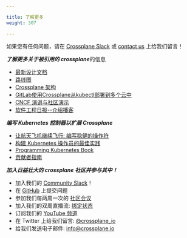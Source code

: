 ```yaml
---

title: 了解更多
weight: 307

---
```


如果您有任何问题，请在 [Crossplane Slack](https://slack.crossplane.io) 或 [contact us](https://github.com/crossplane/crossplane#contact) 上给我们留言！

***了解更多关于被引用的 crossplane***的信息

* [最新设计文档](https://github.com/crossplane/crossplane/tree/master/design)
* [路线图](https://github.com/crossplane/crossplane/blob/master/ROADMAP.md)
* [Crossplane 架构](https://docs.google.com/document/d/1whncqdUeU2cATGEJhHvzXWC9xdK29Er45NJeoemxebo/edit?usp=sharing)
* [GitLab使用Crossplane从kubectl部署到多个云中](https://about.gitlab.com/2019/05/20/gitlab-first-deployed-kubernetes-api-to-multiple-clouds/)
* [CNCF 演讲与社区演示](https://www.youtube.com/playlist?list=PL510POnNVaaZJj9OG6PbgsZvgYbhwJRyE)
* [软件工程日报--介绍播客](https://softwareengineeringdaily.com/2019/01/02/crossplane-multicloud-control-plane-with-bassam-tabbara/)

***编写 Kubernetes 控制器以扩展 Crossplane***

* [让航天飞机继续飞行: 编写稳健的操作符](https://www.youtube.com/watch?v=uf97lOApOv8)
* [构建 Kubernetes 操作员的最佳实践](https://cloud.google.com/blog/products/containers-kubernetes/best-practices-for-building-kubernetes-operators-and-stateful-apps)
* [Programming Kubernetes Book](https://www.oreilly.com/library/view/programming-kubernetes/9781492047094/)
* [贡献者指南](https://github.com/crossplane/crossplane/blob/master/CONTRIBUTING.md)

***加入日益壮大的 crossplane 社区并参与其中！***

* 加入我们的 [Community Slack](https://slack.crossplane.io/)！
* 在 [GitHub](https://github.com/crossplane/crossplane) 上提交问题
* 参加我们每两周一次的 [社区会议](https://github.com/crossplane/crossplane#get-involved)
* 加入我们的双周直播流: [绑定状态](https://github.com/crossplane/tbs)
* 订阅我们的 [YouTube 频道](https://www.youtube.com/channel/UC19FgzMBMqBro361HbE46Fw)
* 在 Twitter 上给我们留言: [@crossplane_io](https://twitter.com/crossplane_io)
* 给我们发送电子邮件: [info@crossplane.io](mailto:info@crossplane.io)

<!-- Named links -->